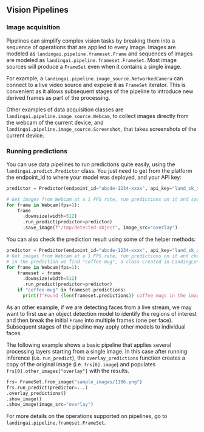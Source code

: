 ## Vision Pipelines

### Image acquisition
Pipelines can simplify complex vision tasks by breaking them into a sequence of operations that are applied to every image. Images are modeled as `landingai.pipeline.frameset.Frame` and sequences of images are modeled as `landingai.pipeline.frameset.FrameSet`. Most image sources will produce a `FrameSet` even when it contains a single image.

For example, a `landingai.pipeline.image_source.NetworkedCamera` can connect to a live video source and expose it as `FrameSet` iterator. This is convenient as it allows subsequent stages of the pipeline to introduce new derived frames as part of the processing.

Other examples of data acquisition classes are `landingai.pipeline.image_source.Webcam`, to collect images directly from the webcam of the current device; and `landingai.pipeline.image_source.Screenshot`, that takes screenshots of the current device.

### Running predictions

You can use data pipelines to run predictions quite easily, using the `landingai.predict.Predictor` class. You just need to get from the platform the endpoint_id to where your model was deployed, and your API key:

```python
predictor = Predictor(endpoint_id="abcde-1234-xxxx", api_key="land_sk_xxxx")

# Get images from Webcam at a 1 FPS rate, run predictions on it and save results.
for frame in Webcam(fps=1):
    frame
      .downsize(width=512)
      .run_predict(predictor=predictor)
      .save_image(f"/tmp/detected-object", image_src="overlay")
```

You can also check the prediction result using some of the helper methods:

```python
predictor = Predictor(endpoint_id="abcde-1234-xxxx", api_key="land_sk_xxxx")
# Get images from Webcam at a 1 FPS rate, run predictions on it and check if
# in the prediction we find "coffee-mug", a class created in LandingLens platform:
for frame in Webcam(fps=1):
    frameset = frame
      .downsize(width=512)
      .run_predict(predictor=predictor)
    if "coffee-mug" in frameset.predictions:
      print(f"Found {len(frameset.predictions)} coffee mugs in the image")
```

As an other example, if we are detecting faces from a live stream, we may want to first use an object detection model to identify the regions of interest and then break the initial `Frame` into multiple frames (one per face). Subsequent stages of the pipeline may apply other models to individual faces.

The following example shows a basic pipeline that applies several processing layers starting from a single image. In this case after running inference (i.e. `run_predict`), the `overlay_predictions` function creates a copy of the original image (i.e. `frs[0].image`) and populates `frs[0].other_images["overlay"]` with the results.

```python
frs= FrameSet.from_image("sample_images/1196.png")
frs.run_predict(predictor=...)
.overlay_predictions()
.show_image()
.show_image(image_src="overlay")

```

For more details on the operations supported on pipelines, go to `landingai.pipeline.frameset.FrameSet`.
